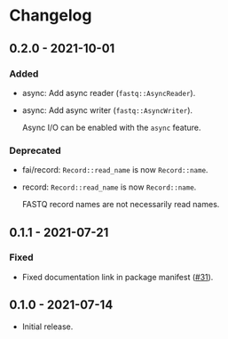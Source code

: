 # Changelog

## 0.2.0 - 2021-10-01

### Added

  * async: Add async reader (`fastq::AsyncReader`).

  * async: Add async writer (`fastq::AsyncWriter`).

    Async I/O can be enabled with the `async` feature.

### Deprecated

  * fai/record: `Record::read_name` is now `Record::name`.

  * record: `Record::read_name` is now `Record::name`.

    FASTQ record names are not necessarily read names.

## 0.1.1 - 2021-07-21

### Fixed

  * Fixed documentation link in package manifest ([#31]).

[#31]: https://github.com/zaeleus/noodles/issues/31

## 0.1.0 - 2021-07-14

  * Initial release.
